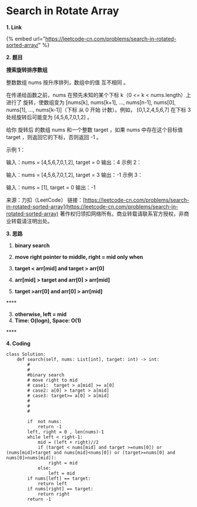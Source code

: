 # Search in Rotate Array

**1. Link**

{% embed url="https://leetcode-cn.com/problems/search-in-rotated-sorted-array/" %}

**2. 题目**

**搜索旋转排序数组**

整数数组 nums 按升序排列，数组中的值 互不相同 。

在传递给函数之前，nums 在预先未知的某个下标 k（0 &lt;= k &lt; nums.length）上进行了 旋转，使数组变为 \[nums\[k\], nums\[k+1\], ..., nums\[n-1\], nums\[0\], nums\[1\], ..., nums\[k-1\]\]（下标 从 0 开始 计数）。例如， \[0,1,2,4,5,6,7\] 在下标 3 处经旋转后可能变为 \[4,5,6,7,0,1,2\] 。

给你 旋转后 的数组 nums 和一个整数 target ，如果 nums 中存在这个目标值 target ，则返回它的下标，否则返回 -1 。

示例 1：

输入：nums = \[4,5,6,7,0,1,2\], target = 0 输出：4 示例 2：

输入：nums = \[4,5,6,7,0,1,2\], target = 3 输出：-1 示例 3：

输入：nums = \[1\], target = 0 输出：-1

来源：力扣（LeetCode） 链接：[https://leetcode-cn.com/problems/search-in-rotated-sorted-array](https://leetcode-cn.com/problems/search-in-rotated-sorted-array) 著作权归领扣网络所有。商业转载请联系官方授权，非商业转载请注明出处。



**3. 思路**

1. **binary search**
2.  **move right pointer to middle, right = mid only when**

   1. **target &lt; arr\[mid\] and target &gt;  arr\[0\]**
   2. **arr\[mid\] &gt; target  and  arr\[0\] &gt; arr\[mid\]**
   3. **target &gt;arr\[0\]  and arr\[0\] &gt; arr\[mid\]**

   \*\*\*\*

3. **otherwise, left = mid**
4. **Time: O\(logn\), Space: O\(1\)**

\*\*\*\*

**4. Coding**

```text
class Solution:
    def search(self, nums: List[int], target: int) -> int:
        #
        #
        #binary search
        # move right to mid
        # case1:  target > a[mid] >= a[0]
        # case2: a[0] > target > a[mid]
        # case3: target>= a[0] > a[mid]
        #
        #
        #

        if  not nums:
            return -1
        left, right = 0 , len(nums)-1
        while left < right-1:
            mid = (left + right)//2
            if (target < nums[mid] and target >=nums[0]) or (nums[mid]>target and nums[mid]<nums[0]) or (target>=nums[0] and nums[0]>nums[mid]):
                right = mid
            else:
                left = mid
        if nums[left] == target:
            return left
        if nums[right] == target:
            return right
        return -1
```



